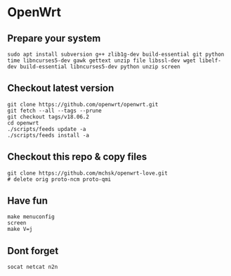 # OpenWrt

## Prepare your system
```
sudo apt install subversion g++ zlib1g-dev build-essential git python time libncurses5-dev gawk gettext unzip file libssl-dev wget libelf-dev build-essential libncurses5-dev python unzip screen
```

## Checkout latest version
```
git clone https://github.com/openwrt/openwrt.git
git fetch --all --tags --prune
git checkout tags/v18.06.2
cd openwrt
./scripts/feeds update -a
./scripts/feeds install -a
```

## Checkout this repo & copy files
```
git clone https://github.com/mchsk/openwrt-love.git
# delete orig proto-ncm proto-qmi
```

## Have fun
```
make menuconfig
screen
make V=j
```

## Dont forget
```
socat netcat n2n
```

